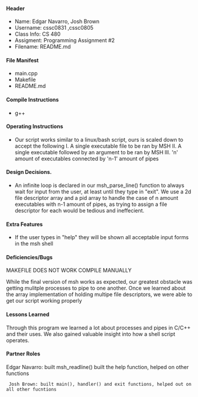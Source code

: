 
#### Header

* Name: Edgar Navarro, Josh Brown
* Username: cssc0831 ,cssc0805
* Class Info: CS 480
* Assigment: Programming Assignment #2
* Filename: README.md

#### File Manifest

* main.cpp
* Makefile
* README.md

#### Compile Instructions

* g++

#### Operating Instructions

* Our script works similar to a linux/bash script, ours is scaled down to accept the following
    I. A single executable file to be ran by MSH
    II. A single executable followed by an argument to be ran by MSH
    III. 'n' amount of executables connected by 'n-1' amount of pipes

#### Design Decisions. 

* An infinite loop is declared in our msh_parse_line() function to always wait for input from the user, at least until they type in "exit". We use a 2d file descriptor array and a pid array to handle the case of n amount executables with n-1 amount of pipes, as trying to assign a file descriptor for each would be tedious and ineffecient.

#### Extra Features

* If the user types in "help" they will be shown all acceptable input forms in the msh shell

#### Deficiencies/Bugs

MAKEFILE DOES NOT WORK COMPILE MANUALLY

</p> While the final version of msh works as expected, our greatest obstacle was getting mulitple processes to pipe to one another. Once we learned about the array implementation of holding multipe file descriptors, we were able to get our script working properly

#### Lessons Learned

</p> Through this program we learned a lot about processes and pipes in C/C++ and their uses. We also gained valuable insight into how a shell script operates.

#### Partner Roles

</p> Edgar Navarro: built msh_readline()  built the help function, helped on other functions

     Josh Brown: built main(), handler() and exit functions, helped out on all other fucntions